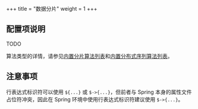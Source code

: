 +++
title = "数据分片"
weight = 1
+++

## 配置项说明

TODO

算法类型的详情，请参见[内置分片算法列表](/cn/user-manual/shardingsphere-jdbc/configuration/built-in-algorithm/sharding)和[内置分布式序列算法列表](/cn/user-manual/shardingsphere-jdbc/configuration/built-in-algorithm/keygen)。

## 注意事项

行表达式标识符可以使用 `${...}` 或 `$->{...}`，但前者与 Spring 本身的属性文件占位符冲突，因此在 Spring 环境中使用行表达式标识符建议使用 `$->{...}`。
